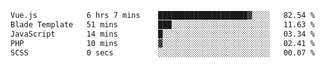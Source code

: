 <!--START_SECTION:waka-->

```txt
Vue.js           6 hrs 7 mins    ████████████████████▓░░░░   82.54 %
Blade Template   51 mins         ███░░░░░░░░░░░░░░░░░░░░░░   11.63 %
JavaScript       14 mins         █░░░░░░░░░░░░░░░░░░░░░░░░   03.34 %
PHP              10 mins         ▓░░░░░░░░░░░░░░░░░░░░░░░░   02.41 %
SCSS             0 secs          ░░░░░░░░░░░░░░░░░░░░░░░░░   00.07 %
```

<!--END_SECTION:waka-->
